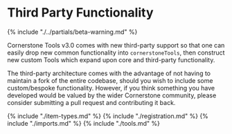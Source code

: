 # Third Party Functionality

{% include "./../partials/beta-warning.md" %}

Cornerstone Tools v3.0 comes with new third-party support so that one can easily drop new common functionality into `cornerstoneTools`, then construct new custom Tools which expand upon core and third-party functionality.  

The third-party architecture comes with the advantage of not having to maintain a fork of the entire codebase, should you wish to include some custom/bespoke functionality. However, if you think something you have developed would be valued by the wider Cornerstone community, please consider submitting a pull request and contributing it back.

{% include "./item-types.md" %}
{% include "./registration.md" %}
{% include "./imports.md" %}
{% include "./tools.md" %}
